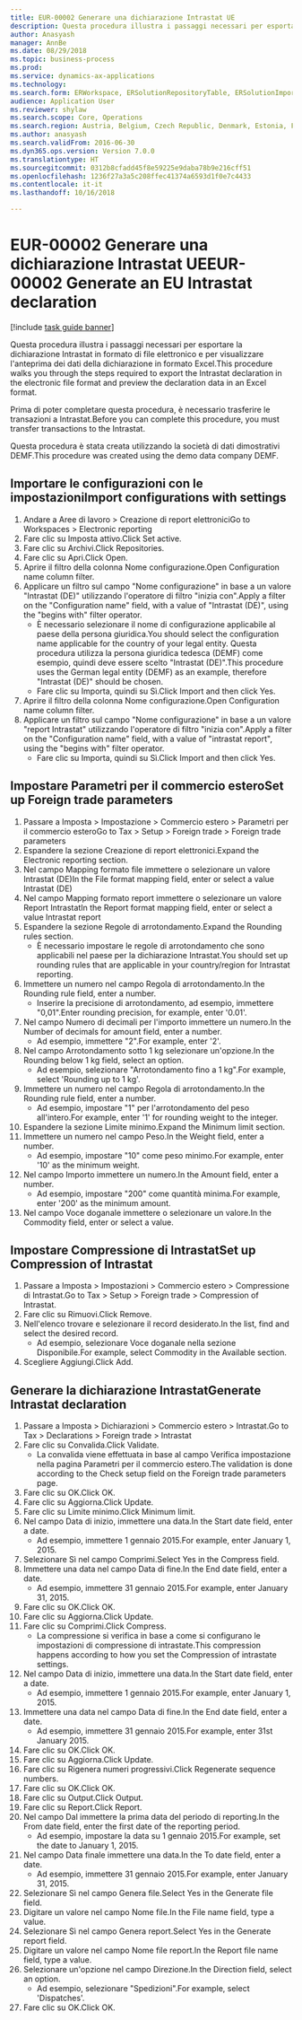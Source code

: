 ```yaml
--- 
title: EUR-00002 Generare una dichiarazione Intrastat UE
description: Questa procedura illustra i passaggi necessari per esportare la dichiarazione Intrastat in formato di file elettronico e per visualizzare l'anteprima dei dati della dichiarazione in formato Excel.
author: Anasyash
manager: AnnBe
ms.date: 08/29/2018
ms.topic: business-process
ms.prod: 
ms.service: dynamics-ax-applications
ms.technology: 
ms.search.form: ERWorkspace, ERSolutionRepositoryTable, ERSolutionImport, IntrastatParameters, IntrastatCommodityLookup, IntrastatCompressParameters, Intrastat, SysQueryForm
audience: Application User
ms.reviewer: shylaw
ms.search.scope: Core, Operations
ms.search.region: Austria, Belgium, Czech Republic, Denmark, Estonia, Finland, France, Germany, Hungary, Ireland, Italy, Latvia, Lithuania, Netherlands, Poland, Spain, Sweden, United Kingdom
ms.author: anasyash
ms.search.validFrom: 2016-06-30
ms.dyn365.ops.version: Version 7.0.0
ms.translationtype: HT
ms.sourcegitcommit: 0312b8cfadd45f8e59225e9daba78b9e216cff51
ms.openlocfilehash: 1236f27a3a5c208ffec41374a6593d1f0e7c4433
ms.contentlocale: it-it
ms.lasthandoff: 10/16/2018

---
```

# <a name="eur-00002-generate-an-eu-intrastat-declaration"></a><span data-ttu-id="38add-103">EUR-00002 Generare una dichiarazione Intrastat UE</span><span class="sxs-lookup"><span data-stu-id="38add-103">EUR-00002 Generate an EU Intrastat declaration</span></span>

[!include [task guide banner](../../includes/task-guide-banner.md)]

<span data-ttu-id="38add-104">Questa procedura illustra i passaggi necessari per esportare la dichiarazione Intrastat in formato di file elettronico e per visualizzare l'anteprima dei dati della dichiarazione in formato Excel.</span><span class="sxs-lookup"><span data-stu-id="38add-104">This procedure walks you through the steps required to export the Intrastat declaration in the electronic file format and preview the declaration data in an Excel format.</span></span> 

<span data-ttu-id="38add-105">Prima di poter completare questa procedura, è necessario trasferire le transazioni a Intrastat.</span><span class="sxs-lookup"><span data-stu-id="38add-105">Before you can complete this procedure, you must transfer transactions to the Intrastat.</span></span> 

<span data-ttu-id="38add-106">Questa procedura è stata creata utilizzando la società di dati dimostrativi DEMF.</span><span class="sxs-lookup"><span data-stu-id="38add-106">This procedure was created using the demo data company DEMF.</span></span>


## <a name="import-configurations-with-settings"></a><span data-ttu-id="38add-107">Importare le configurazioni con le impostazioni</span><span class="sxs-lookup"><span data-stu-id="38add-107">Import configurations with settings</span></span>
1. <span data-ttu-id="38add-108">Andare a Aree di lavoro > Creazione di report elettronici</span><span class="sxs-lookup"><span data-stu-id="38add-108">Go to Workspaces > Electronic reporting</span></span>
2. <span data-ttu-id="38add-109">Fare clic su Imposta attivo.</span><span class="sxs-lookup"><span data-stu-id="38add-109">Click Set active.</span></span>
3. <span data-ttu-id="38add-110">Fare clic su Archivi.</span><span class="sxs-lookup"><span data-stu-id="38add-110">Click Repositories.</span></span>
4. <span data-ttu-id="38add-111">Fare clic su Apri.</span><span class="sxs-lookup"><span data-stu-id="38add-111">Click Open.</span></span>
5. <span data-ttu-id="38add-112">Aprire il filtro della colonna Nome configurazione.</span><span class="sxs-lookup"><span data-stu-id="38add-112">Open Configuration name column filter.</span></span>
6. <span data-ttu-id="38add-113">Applicare un filtro sul campo "Nome configurazione" in base a un valore "Intrastat (DE)" utilizzando l'operatore di filtro "inizia con".</span><span class="sxs-lookup"><span data-stu-id="38add-113">Apply a filter on the "Configuration name" field, with a value of "Intrastat (DE)", using the "begins with" filter operator.</span></span>
    * <span data-ttu-id="38add-114">È necessario selezionare il nome di configurazione applicabile al paese della persona giuridica.</span><span class="sxs-lookup"><span data-stu-id="38add-114">You should select the configuration name applicable for the country of your legal entity.</span></span> <span data-ttu-id="38add-115">Questa procedura utilizza la persona giuridica tedesca (DEMF) come esempio, quindi deve essere scelto "Intrastat (DE)".</span><span class="sxs-lookup"><span data-stu-id="38add-115">This procedure uses the German legal entity (DEMF) as an example, therefore "Intrastat (DE)" should be chosen.</span></span>  
    * <span data-ttu-id="38add-116">Fare clic su Importa, quindi su Sì.</span><span class="sxs-lookup"><span data-stu-id="38add-116">Click Import and then click Yes.</span></span>  
7. <span data-ttu-id="38add-117">Aprire il filtro della colonna Nome configurazione.</span><span class="sxs-lookup"><span data-stu-id="38add-117">Open Configuration name column filter.</span></span>
8. <span data-ttu-id="38add-118">Applicare un filtro sul campo "Nome configurazione" in base a un valore "report Intrastat" utilizzando l'operatore di filtro "inizia con".</span><span class="sxs-lookup"><span data-stu-id="38add-118">Apply a filter on the "Configuration name" field, with a value of "intrastat report", using the "begins with" filter operator.</span></span>
    * <span data-ttu-id="38add-119">Fare clic su Importa, quindi su Sì.</span><span class="sxs-lookup"><span data-stu-id="38add-119">Click Import and then click Yes.</span></span>  

## <a name="set-up-foreign-trade-parameters"></a><span data-ttu-id="38add-120">Impostare Parametri per il commercio estero</span><span class="sxs-lookup"><span data-stu-id="38add-120">Set up Foreign trade parameters</span></span>
1. <span data-ttu-id="38add-121">Passare a Imposta > Impostazione > Commercio estero > Parametri per il commercio estero</span><span class="sxs-lookup"><span data-stu-id="38add-121">Go to Tax > Setup > Foreign trade > Foreign trade parameters</span></span>
2. <span data-ttu-id="38add-122">Espandere la sezione Creazione di report elettronici.</span><span class="sxs-lookup"><span data-stu-id="38add-122">Expand the Electronic reporting section.</span></span>
3. <span data-ttu-id="38add-123">Nel campo Mapping formato file immettere o selezionare un valore Intrastat (DE)</span><span class="sxs-lookup"><span data-stu-id="38add-123">In the File format mapping field, enter or select a value Intrastat (DE)</span></span>
4. <span data-ttu-id="38add-124">Nel campo Mapping formato report immettere o selezionare un valore Report Intrastat</span><span class="sxs-lookup"><span data-stu-id="38add-124">In the Report format mapping field, enter or select a value Intrastat report</span></span>
5. <span data-ttu-id="38add-125">Espandere la sezione Regole di arrotondamento.</span><span class="sxs-lookup"><span data-stu-id="38add-125">Expand the Rounding rules section.</span></span>
    * <span data-ttu-id="38add-126">È necessario impostare le regole di arrotondamento che sono applicabili nel paese per la dichiarazione Intrastat.</span><span class="sxs-lookup"><span data-stu-id="38add-126">You should set up rounding rules that are applicable in your country/region for Intrastat reporting.</span></span>  
6. <span data-ttu-id="38add-127">Immettere un numero nel campo Regola di arrotondamento.</span><span class="sxs-lookup"><span data-stu-id="38add-127">In the Rounding rule field, enter a number.</span></span>
    * <span data-ttu-id="38add-128">Inserire la precisione di arrotondamento, ad esempio, immettere "0,01".</span><span class="sxs-lookup"><span data-stu-id="38add-128">Enter rounding precision, for example, enter '0.01'.</span></span>  
7. <span data-ttu-id="38add-129">Nel campo Numero di decimali per l'importo immettere un numero.</span><span class="sxs-lookup"><span data-stu-id="38add-129">In the Number of decimals for amount field, enter a number.</span></span>
    * <span data-ttu-id="38add-130">Ad esempio, immettere "2".</span><span class="sxs-lookup"><span data-stu-id="38add-130">For example, enter '2'.</span></span>  
8. <span data-ttu-id="38add-131">Nel campo Arrotondamento sotto 1 kg selezionare un'opzione.</span><span class="sxs-lookup"><span data-stu-id="38add-131">In the Rounding below 1 kg field, select an option.</span></span>
    * <span data-ttu-id="38add-132">Ad esempio, selezionare "Arrotondamento fino a 1 kg".</span><span class="sxs-lookup"><span data-stu-id="38add-132">For example, select 'Rounding up to 1 kg'.</span></span>  
9. <span data-ttu-id="38add-133">Immettere un numero nel campo Regola di arrotondamento.</span><span class="sxs-lookup"><span data-stu-id="38add-133">In the Rounding rule field, enter a number.</span></span>
    * <span data-ttu-id="38add-134">Ad esempio, impostare "1" per l'arrotondamento del peso all'intero.</span><span class="sxs-lookup"><span data-stu-id="38add-134">For example, enter '1' for rounding weight to the integer.</span></span>  
10. <span data-ttu-id="38add-135">Espandere la sezione Limite minimo.</span><span class="sxs-lookup"><span data-stu-id="38add-135">Expand the Minimum limit section.</span></span>
11. <span data-ttu-id="38add-136">Immettere un numero nel campo Peso.</span><span class="sxs-lookup"><span data-stu-id="38add-136">In the Weight field, enter a number.</span></span>
    * <span data-ttu-id="38add-137">Ad esempio, impostare "10" come peso minimo.</span><span class="sxs-lookup"><span data-stu-id="38add-137">For example, enter '10' as the minimum weight.</span></span>  
12. <span data-ttu-id="38add-138">Nel campo Importo immettere un numero.</span><span class="sxs-lookup"><span data-stu-id="38add-138">In the Amount field, enter a number.</span></span>
    * <span data-ttu-id="38add-139">Ad esempio, impostare "200" come quantità minima.</span><span class="sxs-lookup"><span data-stu-id="38add-139">For example, enter '200' as the minimum amount.</span></span>  
13. <span data-ttu-id="38add-140">Nel campo Voce doganale immettere o selezionare un valore.</span><span class="sxs-lookup"><span data-stu-id="38add-140">In the Commodity field, enter or select a value.</span></span>

## <a name="set-up-compression-of-intrastat"></a><span data-ttu-id="38add-141">Impostare Compressione di Intrastat</span><span class="sxs-lookup"><span data-stu-id="38add-141">Set up Compression of Intrastat</span></span>
1. <span data-ttu-id="38add-142">Passare a Imposta > Impostazioni > Commercio estero > Compressione di Intrastat.</span><span class="sxs-lookup"><span data-stu-id="38add-142">Go to Tax > Setup > Foreign trade > Compression of Intrastat.</span></span>
2. <span data-ttu-id="38add-143">Fare clic su Rimuovi.</span><span class="sxs-lookup"><span data-stu-id="38add-143">Click Remove.</span></span>
3. <span data-ttu-id="38add-144">Nell'elenco trovare e selezionare il record desiderato.</span><span class="sxs-lookup"><span data-stu-id="38add-144">In the list, find and select the desired record.</span></span>
    * <span data-ttu-id="38add-145">Ad esempio, selezionare Voce doganale nella sezione Disponibile.</span><span class="sxs-lookup"><span data-stu-id="38add-145">For example, select Commodity in the Available section.</span></span>  
4. <span data-ttu-id="38add-146">Scegliere Aggiungi.</span><span class="sxs-lookup"><span data-stu-id="38add-146">Click Add.</span></span>

## <a name="generate-intrastat-declaration"></a><span data-ttu-id="38add-147">Generare la dichiarazione Intrastat</span><span class="sxs-lookup"><span data-stu-id="38add-147">Generate Intrastat declaration</span></span>
1. <span data-ttu-id="38add-148">Passare a Imposta > Dichiarazioni > Commercio estero > Intrastat.</span><span class="sxs-lookup"><span data-stu-id="38add-148">Go to Tax > Declarations > Foreign trade > Intrastat</span></span>
2. <span data-ttu-id="38add-149">Fare clic su Convalida.</span><span class="sxs-lookup"><span data-stu-id="38add-149">Click Validate.</span></span>
    * <span data-ttu-id="38add-150">La convalida viene effettuata in base al campo Verifica impostazione nella pagina Parametri per il commercio estero.</span><span class="sxs-lookup"><span data-stu-id="38add-150">The validation is done according to the Check setup field on the Foreign trade parameters page.</span></span>  
3. <span data-ttu-id="38add-151">Fare clic su OK.</span><span class="sxs-lookup"><span data-stu-id="38add-151">Click OK.</span></span>
4. <span data-ttu-id="38add-152">Fare clic su Aggiorna.</span><span class="sxs-lookup"><span data-stu-id="38add-152">Click Update.</span></span>
5. <span data-ttu-id="38add-153">Fare clic su Limite minimo.</span><span class="sxs-lookup"><span data-stu-id="38add-153">Click Minimum limit.</span></span>
6. <span data-ttu-id="38add-154">Nel campo Data di inizio, immettere una data.</span><span class="sxs-lookup"><span data-stu-id="38add-154">In the Start date field, enter a date.</span></span>
    * <span data-ttu-id="38add-155">Ad esempio, immettere 1 gennaio 2015.</span><span class="sxs-lookup"><span data-stu-id="38add-155">For example, enter January 1, 2015.</span></span>  
7. <span data-ttu-id="38add-156">Selezionare Sì nel campo Comprimi.</span><span class="sxs-lookup"><span data-stu-id="38add-156">Select Yes in the Compress field.</span></span>
8. <span data-ttu-id="38add-157">Immettere una data nel campo Data di fine.</span><span class="sxs-lookup"><span data-stu-id="38add-157">In the End date field, enter a date.</span></span>
    * <span data-ttu-id="38add-158">Ad esempio, immettere 31 gennaio 2015.</span><span class="sxs-lookup"><span data-stu-id="38add-158">For example, enter January 31, 2015.</span></span>  
9. <span data-ttu-id="38add-159">Fare clic su OK.</span><span class="sxs-lookup"><span data-stu-id="38add-159">Click OK.</span></span>
10. <span data-ttu-id="38add-160">Fare clic su Aggiorna.</span><span class="sxs-lookup"><span data-stu-id="38add-160">Click Update.</span></span>
11. <span data-ttu-id="38add-161">Fare clic su Comprimi.</span><span class="sxs-lookup"><span data-stu-id="38add-161">Click Compress.</span></span>
    * <span data-ttu-id="38add-162">La compressione si verifica in base a come si configurano le impostazioni di compressione di intrastate.</span><span class="sxs-lookup"><span data-stu-id="38add-162">This compression happens according to how you set the Compression of intrastate settings.</span></span>  
12. <span data-ttu-id="38add-163">Nel campo Data di inizio, immettere una data.</span><span class="sxs-lookup"><span data-stu-id="38add-163">In the Start date field, enter a date.</span></span>
    * <span data-ttu-id="38add-164">Ad esempio, immettere 1 gennaio 2015.</span><span class="sxs-lookup"><span data-stu-id="38add-164">For example, enter January 1, 2015.</span></span>  
13. <span data-ttu-id="38add-165">Immettere una data nel campo Data di fine.</span><span class="sxs-lookup"><span data-stu-id="38add-165">In the End date field, enter a date.</span></span>
    * <span data-ttu-id="38add-166">Ad esempio, immettere 31 gennaio 2015.</span><span class="sxs-lookup"><span data-stu-id="38add-166">For example, enter 31st January 2015.</span></span>  
14. <span data-ttu-id="38add-167">Fare clic su OK.</span><span class="sxs-lookup"><span data-stu-id="38add-167">Click OK.</span></span>
15. <span data-ttu-id="38add-168">Fare clic su Aggiorna.</span><span class="sxs-lookup"><span data-stu-id="38add-168">Click Update.</span></span>
16. <span data-ttu-id="38add-169">Fare clic su Rigenera numeri progressivi.</span><span class="sxs-lookup"><span data-stu-id="38add-169">Click Regenerate sequence numbers.</span></span>
17. <span data-ttu-id="38add-170">Fare clic su OK.</span><span class="sxs-lookup"><span data-stu-id="38add-170">Click OK.</span></span>
18. <span data-ttu-id="38add-171">Fare clic su Output.</span><span class="sxs-lookup"><span data-stu-id="38add-171">Click Output.</span></span>
19. <span data-ttu-id="38add-172">Fare clic su Report.</span><span class="sxs-lookup"><span data-stu-id="38add-172">Click Report.</span></span>
20. <span data-ttu-id="38add-173">Nel campo Dal immettere la prima data del periodo di reporting.</span><span class="sxs-lookup"><span data-stu-id="38add-173">In the From date field, enter the first date of the reporting period.</span></span>
    * <span data-ttu-id="38add-174">Ad esempio, impostare la data su 1 gennaio 2015.</span><span class="sxs-lookup"><span data-stu-id="38add-174">For example, set the date to January 1, 2015.</span></span>  
21. <span data-ttu-id="38add-175">Nel campo Data finale immettere una data.</span><span class="sxs-lookup"><span data-stu-id="38add-175">In the To date field, enter a date.</span></span>
    * <span data-ttu-id="38add-176">Ad esempio, immettere 31 gennaio 2015.</span><span class="sxs-lookup"><span data-stu-id="38add-176">For example, enter January 31, 2015.</span></span>  
22. <span data-ttu-id="38add-177">Selezionare Sì nel campo Genera file.</span><span class="sxs-lookup"><span data-stu-id="38add-177">Select Yes in the Generate file field.</span></span>
23. <span data-ttu-id="38add-178">Digitare un valore nel campo Nome file.</span><span class="sxs-lookup"><span data-stu-id="38add-178">In the File name field, type a value.</span></span>
24. <span data-ttu-id="38add-179">Selezionare Sì nel campo Genera report.</span><span class="sxs-lookup"><span data-stu-id="38add-179">Select Yes in the Generate report field.</span></span>
25. <span data-ttu-id="38add-180">Digitare un valore nel campo Nome file report.</span><span class="sxs-lookup"><span data-stu-id="38add-180">In the Report file name field, type a value.</span></span>
26. <span data-ttu-id="38add-181">Selezionare un'opzione nel campo Direzione.</span><span class="sxs-lookup"><span data-stu-id="38add-181">In the Direction field, select an option.</span></span>
    * <span data-ttu-id="38add-182">Ad esempio, selezionare "Spedizioni".</span><span class="sxs-lookup"><span data-stu-id="38add-182">For example, select 'Dispatches'.</span></span>  
27. <span data-ttu-id="38add-183">Fare clic su OK.</span><span class="sxs-lookup"><span data-stu-id="38add-183">Click OK.</span></span>


